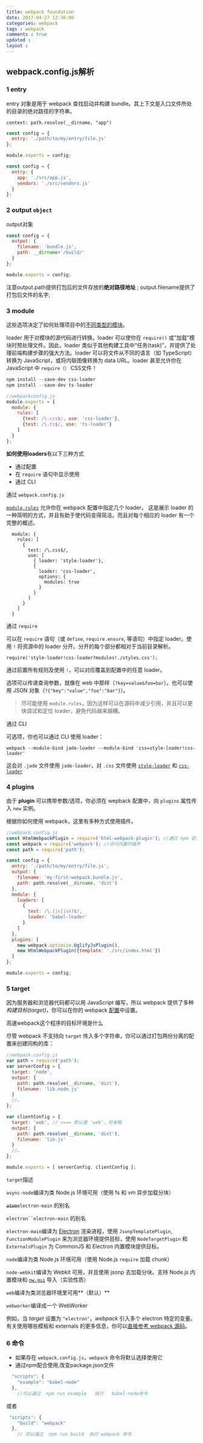 ```yaml
---
title: webpack foundation
date: 2017-04-27 12:36:00
categories: webpack
tags : webpack
comments : true 
updated : 
layout : 
---
```


## webpack.config.js解析

### 1 entry

entry 对象是用于 webpack 查找启动并构建 bundle。其上下文是入口文件所处的目录的绝对路径的字符串。

```
context: path.resolve(__dirname, "app")
```

```javascript
const config = {
  entry: './path/to/my/entry/file.js'
};

module.exports = config;
```

```javascript
const config = {
  entry: {
    app: './src/app.js',
    vendors: './src/vendors.js'
  }
};
```

### 2 output  `object`  

output对象

```javascript
const config = {
  output: {
    filename: 'bundle.js',
    path: __dirname+'/build/'
  }
};

module.exports = config;
```

注意output.path提供打包后的文件存放的**绝对路径地址** ; output.filename提供了打包后文件的名字;

### 3 module

这些选项决定了如何处理项目中的[不同类型的模块](https://doc.webpack-china.org/concepts/modules)。

loader 用于对模块的源代码进行转换。loader 可以使你在 `require()` 或"加载"模块时预处理文件。因此，loader 类似于其他构建工具中“任务(task)”，并提供了处理前端构建步骤的强大方法。loader 可以将文件从不同的语言（如 TypeScript）转换为 JavaScript，或将内联图像转换为 data URL。loader 甚至允许你在 JavaScript 中 `require（）` CSS文件！

```javascript
npm install --save-dev css-loader
npm install --save-dev ts-loader
```

```javascript
//webpackconfig.js
module.exports = {
  module: {
    rules: [
      {test: /\.css$/, use: 'css-loader'},
      {test: /\.ts$/, use: 'ts-loader'}
    ]
  }
};
```

**如何使用loaders**有以下三种方式

- 通过配置
- 在 `require` 语句中显示使用
- 通过 CLI



通过 `webpack.config.js`

[`module.rules`](https://doc.webpack-china.org/configuration/module/#module-rules) 允许你在 webpack 配置中指定几个 loader。 这是展示 loader 的一种简明的方式，并且有助于使代码变得简洁。而且对每个相应的 loader 有一个完整的概述。

```
  module: {
    rules: [
      {
        test: /\.css$/,
        use: [
          { loader: 'style-loader'},
          {
            loader: 'css-loader',
            options: {
              modules: true
            }
          }
        ]
      }
    ]
  }

```

通过 `require`

可以在 `require` 语句（或 `define`, `require.ensure`, 等语句）中指定 loader。使用 `!` 将资源中的 loader 分开。分开的每个部分都相对于当前目录解析。

```
require('style-loader!css-loader?modules!./styles.css');

```

通过前置所有规则及使用 `!`，可以对应覆盖到配置中的任意 loader。

选项可以传递查询参数，就像在 web 中那样（`?key=value&foo=bar`）。也可以使用 JSON 对象（`?{"key":"value","foo":"bar"}`）。

>  尽可能使用 `module.rules`，因为这样可以在源码中减少引用，并且可以更快调试和定位 loader，避免代码越来越糟。

通过 CLI

可选项，你也可以通过 CLI 使用 loader：

```
webpack --module-bind jade-loader --module-bind 'css=style-loader!css-loader'

```

这会对 `.jade` 文件使用 `jade-loader`，对 `.css` 文件使用 [`style-loader`](https://doc.webpack-china.org/loaders/style-loader) 和 [`css-loader`](https://doc.webpack-china.org/loaders/css-loader)

### 4 plugins

由于 **plugin** 可以携带参数/选项，你必须在 wepback 配置中，向 `plugins` 属性传入 `new` 实例。

根据你如何使用 webpack，这里有多种方式使用插件。

```javascript
//webpack.config.js
const HtmlWebpackPlugin = require('html-webpack-plugin'); //通过 npm 安装
const webpack = require('webpack'); //访问内置的插件
const path = require('path');

const config = {
  entry: './path/to/my/entry/file.js',
  output: {
    filename: 'my-first-webpack.bundle.js',
    path: path.resolve(__dirname, 'dist')
  },
  module: {
    loaders: [
      {
        test: /\.(js|jsx)$/,
        loader: 'babel-loader'
      }
    ]
  },
  plugins: [
    new webpack.optimize.UglifyJsPlugin(),
    new HtmlWebpackPlugin({template: './src/index.html'})
  ]
};

module.exports = config;
```

### 5 target 

因为服务器和浏览器代码都可以用 JavaScript 编写，所以 webpack 提供了多种*构建目标(target)*，你可以在你的 webpack [配置](https://doc.webpack-china.org/configuration)中设置。

高速webpack这个程序的目标环境是什么

尽管 webpack 不支持向 `target` 传入多个字符串，你可以通过打包两份分离的配置来创建同构的库：

```javascript
//webpack.config.js
var path = require('path');
var serverConfig = {
  target: 'node',
  output: {
    path: path.resolve(__dirname, 'dist'),
    filename: 'lib.node.js'
  }
  //…
};

var clientConfig = {
  target: 'web', // <=== 默认是 'web'，可省略
  output: {
    path: path.resolve(__dirname, 'dist'),
    filename: 'lib.js'
  }
  //…
};

module.exports = [ serverConfig, clientConfig ];
```

`target`描述

`async-node`编译为类 Node.js 环境可用（使用 fs 和 vm 异步加载分块）

~~`atom`~~`electron-main` 的别名

`electron``electron-main` 的别名

`electron-main`编译为 [Electron](http://electron.atom.io/) 渲染进程，使用 `JsonpTemplatePlugin`, `FunctionModulePlugin` 来为浏览器环境提供目标，使用 `NodeTargetPlugin` 和 `ExternalsPlugin` 为 CommonJS 和 Electron 内置模块提供目标。

`node`编译为类 Node.js 环境可用（使用 Node.js `require` 加载 chunk）

`node-webkit`编译为 Webkit 可用，并且使用 jsonp 去加载分块。支持 Node.js 内置模块和 [`nw.gui`](http://docs.nwjs.io/en/latest/) 导入（实验性质）

`web`编译为类浏览器环境里可用**（默认）**

`webworker`编译成一个 WebWorker

例如，当 *target* 设置为 `"electron"`，*webpack* 引入多个 electron 特定的变量。有关使用哪些模板和 externals 的更多信息，你可以[直接参考 webpack 源码](https://github.com/webpack/webpack/blob/master/lib/WebpackOptionsApply.js#L70-L185)。

### 6 命令

* 如果存在 `webpack.config.js`，`webpack` 命令将默认选择使用它
* 通过npm配合使用,改变package.json文件

```javascript
  "scripts": {
    "example": "babel-node"
  },
    //可以通过  npm run example   执行   babel-node命令
```

或者

```javascript
 "scripts": {
    "build": "webpack"
  },
    // 可以通过  npm run build  执行 webpack 命令
```

